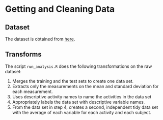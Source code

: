 # Getting and Cleaning Data

## Dataset

The dataset is obtained from [here](https://d396qusza40orc.cloudfront.net/getdata%2Fprojectfiles%2FUCI%20HAR%20Dataset.zip).

## Transforms

The script `run_analysis.R` does the following transformations on the raw dataset:
1. Merges the training and the test sets to create one data set.
2. Extracts only the measurements on the mean and standard deviation for each measurement.
3. Uses descriptive activity names to name the activities in the data set
4. Appropriately labels the data set with descriptive variable names.
5. From the data set in step 4, creates a second, independent tidy data set with the average of each variable for each activity and each subject.